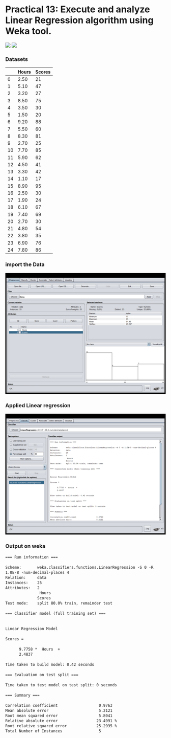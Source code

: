 # Practical 13: Execute and analyze Linear Regression algorithm using Weka tool. 
![](https://img.shields.io/badge/Name-Sagar_Darji-blue.svg?style=flat)
![](https://img.shields.io/badge/Enrollment.no-181310132010-blue.svg?style=flat)


### Datasets

|    |  Hours       | Scores |
|----|--------------|--------|
| 0  |        2.50  | 21     |
| 1  |        5.10  | 47     |
| 2  |        3.20  | 27     |
| 3  |        8.50  | 75     |
| 4  |        3.50  | 30     |
| 5  |        1.50  | 20     |
| 6  |        9.20  | 88     |
| 7  |        5.50  | 60     |
| 8  |        8.30  | 81     |
| 9  |        2.70  | 25     |
| 10 |        7.70  | 85     |
| 11 |        5.90  | 62     |
| 12 |        4.50  | 41     |
| 13 |        3.30  | 42     |
| 14 |        1.10  | 17     |
| 15 |        8.90  | 95     |
| 16 |        2.50  | 30     |
| 17 |        1.90  | 24     |
| 18 |        6.10  | 67     |
| 19 |        7.40  | 69     |
| 20 |        2.70  | 30     |
| 21 |        4.80  | 54     |
| 22 |        3.80  | 35     |
| 23 |        6.90  | 76     |
| 24 |        7.80  | 86     |

### import the Data
![](13-1.png)

### Applied Linear regression
![](13-2.png)

### Output on weka

```
=== Run information ===

Scheme:       weka.classifiers.functions.LinearRegression -S 0 -R 1.0E-8 -num-decimal-places 4
Relation:     data
Instances:    25
Attributes:   2
               Hours 
              Scores
Test mode:    split 80.0% train, remainder test

=== Classifier model (full training set) ===


Linear Regression Model

Scores =

      9.7758 *  Hours  +
      2.4837

Time taken to build model: 0.42 seconds

=== Evaluation on test split ===

Time taken to test model on test split: 0 seconds

=== Summary ===

Correlation coefficient                  0.9763
Mean absolute error                      5.2121
Root mean squared error                  5.8041
Relative absolute error                 23.4991 %
Root relative squared error             25.2935 %
Total Number of Instances                5     
```
